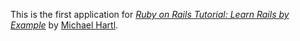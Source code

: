 This is the first application for [*Ruby on Rails Tutorial:  Learn Rails by Example*](http://railstutorial.org/) by [Michael Hartl](http://michaelhartl.com/).
